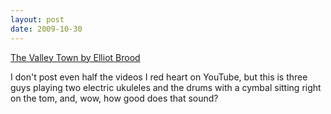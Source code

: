 ```yaml
---
layout: post
date: 2009-10-30
---  
```


[The Valley Town by Elliot Brood](https://www.youtube.com/watch?v=aQ3KLBIDT48)

I don't post even half the videos I red heart on YouTube, but this is three guys playing two electric ukuleles and the drums with a cymbal sitting right on the tom, and, wow, how good does that sound?
